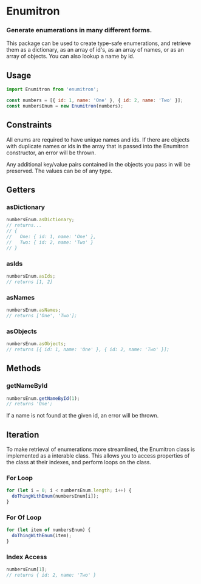 # Enumitron

### Generate enumerations in many different forms.

This package can be used to create type-safe enumerations, and retrieve them as a dictionary, as an array of id's, as an array of names, or as an array of objects. You can also lookup a name by id.

## Usage

```javascript
import Enumitron from 'enumitron';

const numbers = [{ id: 1, name: 'One' }, { id: 2, name: 'Two' }];
const numbersEnum = new Enumitron(numbers);
```

## Constraints

All enums are required to have unique names and ids. If there are objects with duplicate names or ids in the array that is passed into the Enumitron constructor, an error will be thrown.

Any additional key/value pairs contained in the objects you pass in will be preserved. The values can be of any type.

## Getters

### asDictionary

```javascript
numbersEnum.asDictionary;
// returns...
// {
//   One: { id: 1, name: 'One' },
//   Two: { id: 2, name: 'Two' }
// }
```

### asIds

```javascript
numbersEnum.asIds;
// returns [1, 2]
```

### asNames

```javascript
numbersEnum.asNames;
// returns ['One', 'Two'];
```

### asObjects

```javascript
numbersEnum.asObjects;
// returns [{ id: 1, name: 'One' }, { id: 2, name: 'Two' }];
```

## Methods

### getNameById

```javascript
numbersEnum.getNameById(1);
// returns 'One';
```

If a name is not found at the given id, an error will be thrown.

## Iteration

To make retrieval of enumerations more streamlined, the Enumitron class is implemented as a interable class. This allows you to access properties of the class at their indexes, and perform loops on the class.

### For Loop

```javascript
for (let i = 0; i < numbersEnum.length; i++) {
  doThingWithEnum(numbersEnum[i]);
}
```

### For Of Loop

```javascript
for (let item of numbersEnum) {
  doThingWithEnum(item);
}
```

### Index Access

```javascript
numbersEnum[1];
// returns { id: 2, name: 'Two' }
```

